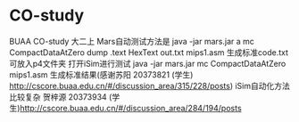 # CO-study
BUAA CO-study 大二上
Mars自动测试方法是
java -jar mars.jar a mc CompactDataAtZero dump .text HexText out.txt mips1.asm
生成标准code.txt可放入p4文件夹 打开iSim进行测试
java -jar mars.jar mc CompactDataAtZero mips1.asm
生成标准结果(感谢苏阳 20373821 (学生) http://cscore.buaa.edu.cn/#/discussion_area/315/228/posts)
iSim自动化方法比较复杂 贺梓源 20373934 (学生)http://cscore.buaa.edu.cn/#/discussion_area/284/194/posts
